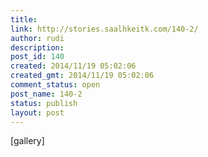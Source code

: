 ```yaml
---
title: 
link: http://stories.saalhkeitk.com/140-2/
author: rudi
description: 
post_id: 140
created: 2014/11/19 05:02:06
created_gmt: 2014/11/19 05:02:06
comment_status: open
post_name: 140-2
status: publish
layout: post
---
```


[gallery]